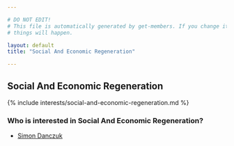 ```yaml
---

# DO NOT EDIT!
# This file is automatically generated by get-members. If you change it, bad
# things will happen.

layout: default
title: "Social And Economic Regeneration"

---
```


## Social And Economic Regeneration

{% include interests/social-and-economic-regeneration.md %}

### Who is interested in Social And Economic Regeneration?


* [Simon Danczuk](/members/simon-danczuk.html)
